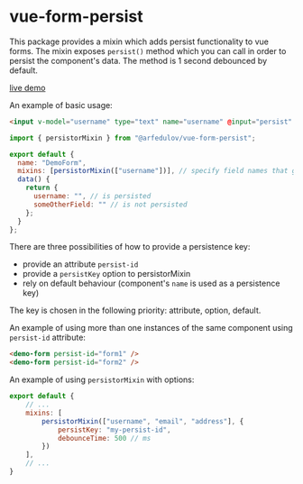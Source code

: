 # vue-form-persist

This package provides a mixin which adds persist functionality to
vue forms. The mixin exposes `persist()` method which you can call
in order to persist the component's data. The method is 1 second debounced
by default.

[live demo](https://arfedulov.github.io/vue-form-persist/)

An example of basic usage:

```html
<input v-model="username" type="text" name="username" @input="persist" />
```

```js
import { persistorMixin } from "@arfedulov/vue-form-persist";

export default {
  name: "DemoForm",
  mixins: [persistorMixin(["username"])], // specify field names that going to be persisted
  data() {
    return {
      username: "", // is persisted
      someOtherField: "" // is not persisted
    };
  }
};
```

There are three possibilities of how to provide a persistence key:

* provide an attribute `persist-id`
* provide a `persistKey` option to persistorMixin
* rely on default behaviour (component's `name` is used as a persistence key)

The key is chosen in the following priority: attribute, option, default.

An example of using more than one instances of the same component
using `persist-id` attribute:

```html
<demo-form persist-id="form1" />
<demo-form persist-id="form2" />
```

An example of using `persistorMixin` with options:

```js
export default {
    // ...
    mixins: [
        persistorMixin(["username", "email", "address"], {
            persistKey: "my-persist-id",
            debounceTime: 500 // ms
        })
    ],
    // ...
}
```